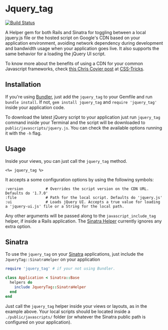 # Jquery_tag

[![Build Status](https://secure.travis-ci.org/lucasmazza/jquery_tag.png)](http://travis-ci.org/lucasmazza/jquery_tag)


A Helper gem for both Rails and Sinatra for toggling between a local jquery.js file or the hosted script on Google's CDN based on your application environment, avoiding network dependency during development and bandwidth usage when your application goes live.
It also supports the same behavior for a loading the jQuery UI script.

To know more about the benefits of using a CDN for your common Javascript frameworks, check [this Chris Coyier post](http://css-tricks.com/google-cdn-naming/) at [CSS-Tricks](http://css-tricks.com).

## Installation
If you're using [Bundler](http://gembundler.com), just add the `jquery_tag` to your Gemfile and run `bundle install`. If not, `gem install jquery_tag` and `require 'jquery_tag'` inside your application code.

To download the latest jQuery script to your application just run `jquery_tag` command inside your Terminal and the script will be downloaded to `public/javascripts/jquery.js`. You can check the available options running it with the `-h` flag.

## Usage
Inside your views, you can just call the `jquery_tag` method.

```erb
<%= jquery_tag %>
```

It accepts a some configuration options by using the following symbols:

    :version          # Overrides the script version on the CDN URL. Defaults do '1.7.0'
    :file             # Path for the local script. Defaults do 'jquery.js'
    :ui               # Loads jQuery UI. Accepts a true value for loading a 'jquery-ui.js' file or a String for the local path.

Any other arguments will be passed along to the `javascript_include_tag` helper, if inside a Rails application. The [Sinatra Helper](https://github.com/lucasmazza/jquery-tag/blob/master/lib/jquery_tag/helpers/sinatra_helper.rb) currently ignores any extra option.

## Sinatra
To use the `jquery_tag` on your [Sinatra](http://www.sinatrarb.com/) applications, just include the `JqueryTag::SinatraHelper` on your application

```ruby
require 'jquery_tag' # if your not using Bundler.

class Application < Sinatra::Base
  helpers do
    include JqueryTag::SinatraHelper
  end
end
```

Just call the `jquery_tag` helper inside your views or layouts, as in the example above. Your local scripts should be located inside a `./public/javascripts/` folder (or whatever the Sinatra public path is configured on your application).